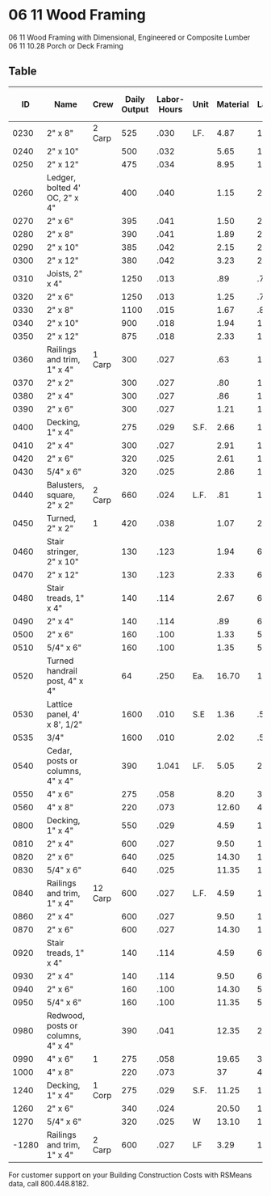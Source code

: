 # 06 11 Wood Framing

06 11 Wood Framing with Dimensional, Engineered or Composite Lumber  
06 11 10.28 Porch or Deck Framing

## Table

| ID    | Name                                         | Crew    | Daily Output | Labor-Hours | Unit   | Material | Labor | Equipment | Total | Total Incl O&P |
|-------|----------------------------------------------|---------|-------------|-------------|--------|----------|-------|-----------|-------|----------------|
| 0230  | 2" x 8"                                      | 2 Carp  | 525         | .030        | LF.    | 4.87     | 1.72  |           | 6.59  | 7.90           |
| 0240  | 2" x 10"                                     |         | 500         | .032        |        | 5.65     | 1.80  |           | 7.45  | 8.90           |
| 0250  | 2" x 12"                                     |         | 475         | .034        |        | 8.95     | 1.90  |           | 10.85 | 12.65          |
| 0260  | Ledger, bolted 4' OC, 2" x 4"                |         | 400         | .040        |        | 1.15     | 2.25  |           | 3.40  | 4.62           |
| 0270  | 2" x 6"                                      |         | 395         | .041        |        | 1.50     | 2.28  |           | 3.78  | 5.05           |
| 0280  | 2" x 8"                                      |         | 390         | .041        |        | 1.89     | 2.31  |           | 4.20  | 5.50           |
| 0290  | 2" x 10"                                     |         | 385         | .042        |        | 2.15     | 2.34  |           | 4.49  | 5.85           |
| 0300  | 2" x 12"                                     |         | 380         | .042        |        | 3.23     | 2.37  |           | 5.60  | 7.10           |
| 0310  | Joists, 2" x 4"                              |         | 1250        | .013        |        | .89      | .72   |           | 1.664 | 2.05           |
| 0320  | 2" x 6"                                      |         | 1250        | .013        |        | 1.25     | .72   |           | 1.97  | 2.45           |
| 0330  | 2" x 8"                                      |         | 1100        | .015        |        | 1.67     | .82   |           | 2.49  | 3.05           |
| 0340  | 2" x 10"                                     |         | 900         | .018        |        | 1.94     | 1     |           | 2.94  | 3.62           |
| 0350  | 2" x 12"                                     |         | 875         | .018        |        | 2.33     | 1.03  |           | 3.36  | 4.09           |
| 0360  | Railings and trim, 1" x 4"                   | 1 Carp  | 300         | .027        |        | .63      | 1.50  |           | 2.13  | 2.93           |
| 0370  | 2" x 2"                                      |         | 300         | .027        |        | .80      | 1.50  |           | 2.30  | 3.11           |
| 0380  | 2" x 4"                                      |         | 300         | .027        |        | .86      | 1.50  |           | 2.36  | 3.17           |
| 0390  | 2" x 6"                                      |         | 300         | .027        |        | 1.21     | 1.50  |           | 2.71  | 3.56           |
| 0400  | Decking, 1" x 4"                             |         | 275         | .029        | S.F.   | 2.66     | 1.64  |           | 4.30  | 5.35           |
| 0410  | 2" x 4"                                      |         | 300         | .027        |        | 2.91     | 1.50  |           | 4.41  | 5.45           |
| 0420  | 2" x 6"                                      |         | 320         | .025        |        | 2.61     | 1.41  |           | 4.02  | 4.97           |
| 0430  | 5/4" x 6"                                    |         | 320         | .025        |        | 2.86     | 1.41  |           | 4.27  | 5.25           |
| 0440  | Balusters, square, 2" x 2"                   | 2 Carp  | 660         | .024        | L.F.   | .81      | 1.36  |           | 2.17  | 2.92           |
| 0450  | Turned, 2" x 2"                              | 1       | 420         | .038        |        | 1.07     | 2.14  |           | 3.21  | 4.37           |
| 0460  | Stair stringer, 2" x 10"                     |         | 130         | .123        |        | 1.94     | 6.95  |           | 8.89  | 12.45          |
| 0470  | 2" x 12"                                     |         | 130         | .123        |        | 2.33     | 6.95  |           | 9.28  | 12.85          |
| 0480  | Stair treads, 1" x 4"                        |         | 140         | .114        |        | 2.67     | 6.45  |           | 9.12  | 12.55          |
| 0490  | 2" x 4"                                      |         | 140         | .114        |        | .89      | 6.45  |           | 7.34  | 10.60          |
| 0500  | 2" x 6"                                      |         | 160         | .100        |        | 1.33     | 5.65  |           | 6.98  | 9.85           |
| 0510  | 5/4" x 6"                                    |         | 160         | .100        |        | 1.35     | 5.65  |           | 7     | 9.90           |
| 0520  | Turned handrail post, 4" x 4"                |         | 64          | .250        | Ea.    | 16.70    | 14.10 |           | 30.80 | 39.50          |
| 0530  | Lattice panel, 4' x 8', 1/2"                 |         | 1600        | .010        | S.E    | 1.36     | .56   |           | 1.92  | 2.34           |
| 0535  | 3/4"                                         |         | 1600        | .010        |        | 2.02     | .56   |           | 2.58  | 3.07           |
| 0540  | Cedar, posts or columns, 4" x 4"             |         | 390         | 1.041       | LF.    | 5.05     | 2.31  |           | 7.36  | 9              |
| 0550  | 4" x 6"                                      |         | 275         | .058        |        | 8.20     | 3.28  |           | 11.48 | 13.90          |
| 0560  | 4" x 8"                                      |         | 220         | .073        |        | 12.60    | 4.09  |           | 16.69 | 19.95          |
| 0800  | Decking, 1" x 4"                             |         | 550         | .029        |        | 4.59     | 1.64  |           | 6.23  | 7.50           |
| 0810  | 2" x 4"                                      |         | 600         | .027        |        | 9.50     | 1.50  |           | 11    | 12.70          |
| 0820  | 2" x 6"                                      |         | 640         | .025        |        | 14.30    | 1.41  |           | 15.71 | 17.85          |
| 0830  | 5/4" x 6"                                    |         | 640         | .025        |        | 11.35    | 1.41  |           | 12.76 | 14.60          |
| 0840  | Railings and trim, 1" x 4"                   | 12 Carp | 600         | .027        | L.F.   | 4.59     | 1.50  |           | 6.09  | 7.30           |
| 0860  | 2" x 4"                                      |         | 600         | .027        |        | 9.50     | 1.50  |           | 11    | 12.70          |
| 0870  | 2" x 6"                                      |         | 600         | .027        |        | 14.30    | 1.50  |           | 15.80 | 18              |
| 0920  | Stair treads, 1" x 4"                        |         | 140         | .114        |        | 4.59     | 6.45  |           | 11.04 | 14.65          |
| 0930  | 2" x 4"                                      |         | 140         | .114        |        | 9.50     | 6.45  |           | 15.95 | 20              |
| 0940  | 2" x 6"                                      |         | 160         | .100        |        | 14.30    | 5.65  |           | 19.95 | 24              |
| 0950  | 5/4" x 6"                                    |         | 160         | .100        |        | 11.35    | 5.65  |           | 17    | 21              |
| 0980  | Redwood, posts or columns, 4" x 4"           |         | 390         | .041        |        | 12.35    | 2.31  |           | 14.66 | 17.05          |
| 0990  | 4" x 6"                                      | 1       | 275         | .058        |        | 19.65    | 3.28  |           | 22.93 | 26.50          |
| 1000  | 4" x 8"                                      |         | 220         | .073        |        | 37       | 4.09  |           | 41.09 | 46.50          |
| 1240  | Decking, 1" x 4"                             | 1 Corp  | 275         | .029        | S.F.   | 11.25    | 1.64  |           | 12.89 | 14.80          |
| 1260  | 2" x 6"                                      |         | 340         | .024        |        | 20.50    | 1.32  |           | 21.82 | 25              |
| 1270  | 5/4" x 6"                                    |         | 320         | .025        | W      | 13.10    | 1.47  |           | 14.51 | 16.50          |
| -1280 | Railings and trim, 1" x 4"                   | 2 Carp  | 600         | .027        | LF     | 3.29     | 1.50  |           | 4.79  | 5.85           |

For customer support on your Building Construction Costs with RSMeans data, call 800.448.8182.